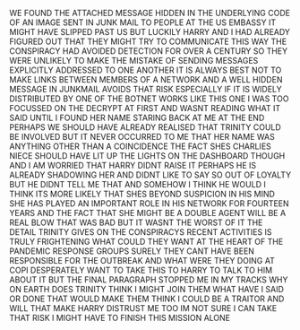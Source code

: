 WE FOUND THE ATTACHED MESSAGE HIDDEN IN THE UNDERLYING CODE OF AN IMAGE SENT IN JUNK MAIL TO PEOPLE AT THE US EMBASSY IT MIGHT HAVE SLIPPED PAST US BUT LUCKILY HARRY AND I HAD ALREADY 
FIGURED OUT THAT THEY MIGHT TRY TO COMMUNICATE THIS WAY THE CONSPIRACY HAD AVOIDED DETECTION FOR OVER A CENTURY SO THEY WERE UNLIKELY TO MAKE THE MISTAKE OF SENDING MESSAGES EXPLICITLY 
ADDRESSED TO ONE ANOTHER IT IS ALWAYS BEST NOT TO MAKE LINKS BETWEEN MEMBERS OF A NETWORK AND A WELL HIDDEN MESSAGE IN JUNKMAIL AVOIDS THAT RISK ESPECIALLY IF IT IS WIDELY DISTRIBUTED 
BY ONE OF THE BOTNET WORKS LIKE THIS ONE I WAS TOO FOCUSSED ON THE DECRYPT AT FIRST AND WASNT READING WHAT IT SAID UNTIL I FOUND HER NAME STARING BACK AT ME AT THE END PERHAPS WE 
SHOULD HAVE ALREADY REALISED THAT TRINITY COULD BE INVOLVED BUT IT NEVER OCCURRED TO ME THAT HER NAME WAS ANYTHING OTHER THAN A COINCIDENCE THE FACT SHES CHARLIES NIECE SHOULD HAVE 
LIT UP THE LIGHTS ON THE DASHBOARD THOUGH AND I AM WORRIED THAT HARRY DIDNT RAISE IT PERHAPS HE IS ALREADY SHADOWING HER AND DIDNT LIKE TO SAY SO OUT OF LOYALTY BUT HE DIDNT TELL ME 
THAT AND SOMEHOW I THINK HE WOULD I THINK ITS MORE LIKELY THAT SHES BEYOND SUSPICION IN HIS MIND SHE HAS PLAYED AN IMPORTANT ROLE IN HIS NETWORK FOR FOURTEEN YEARS AND THE FACT THAT 
SHE MIGHT BE A DOUBLE AGENT WILL BE A REAL BLOW THAT WAS BAD BUT IT WASNT THE WORST OF IT THE DETAIL TRINITY GIVES ON THE CONSPIRACYS RECENT ACTIVITIES IS TRULY FRIGHTENING WHAT 
COULD THEY WANT AT THE HEART OF THE PANDEMIC RESPONSE GROUPS SURELY THEY CANT HAVE BEEN RESPONSIBLE FOR THE OUTBREAK AND WHAT WERE THEY DOING AT COPI DESPERATELY WANT TO TAKE THIS 
TO HARRY TO TALK TO HIM ABOUT IT BUT THE FINAL PARAGRAPH STOPPED ME IN MY TRACKS WHY ON EARTH DOES TRINITY THINK I MIGHT JOIN THEM WHAT HAVE I SAID OR DONE THAT 
WOULD MAKE THEM THINK I COULD BE A TRAITOR AND WILL THAT MAKE HARRY DISTRUST ME TOO IM NOT SURE I CAN TAKE THAT RISK I MIGHT HAVE TO FINISH THIS MISSION ALONE